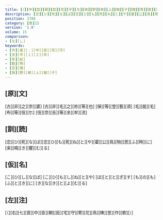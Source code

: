 ```yaml
---
title: [（][中][臣][朝][臣][宅][守][与][狭][野][弟][上][娘][子][贈][答][歌][）]
description: [恋][ひ][死][な][ば][恋][ひ][も][死][ね][と][や][霍][公][鳥][物][思][ふ][時][に][来][鳴][き][響][む][る]
position: 3780
category: [巻]15
version: '1.0'
volume: 15
comparison:
- [な][し]
keywords:
- [作][者][：][中][臣][宅][守]
- [天][平][１][２][年]
- [年][紀]
- [動][物]
- [恋][情]
- [狭][野][弟][上][娘][子]
---
```


## [原][文]

[古][非][之][奈][婆] [古][非][毛][之][祢][等][也] [保][等][登][藝][須] [毛][能][毛][布][等][伎][尓] [伎][奈][吉][等][余][牟][流]

## [訓][読]

[恋][ひ][死][な][ば][恋][ひ][も][死][ね][と][や][霍][公][鳥][物][思][ふ][時][に][来][鳴][き][響][む][る]

## [仮][名]

[こ][ひ][し][な][ば] [こ][ひ][も][し][ね][と][や] [ほ][と][と][ぎ][す] [も][の][も][ふ][と][き][に] [き][な][き][と][よ][む][る]

## [左][注]

[（][右][七][首][中][臣][朝][臣][宅][守][寄][花][鳥][陳][思][作][歌][）]
